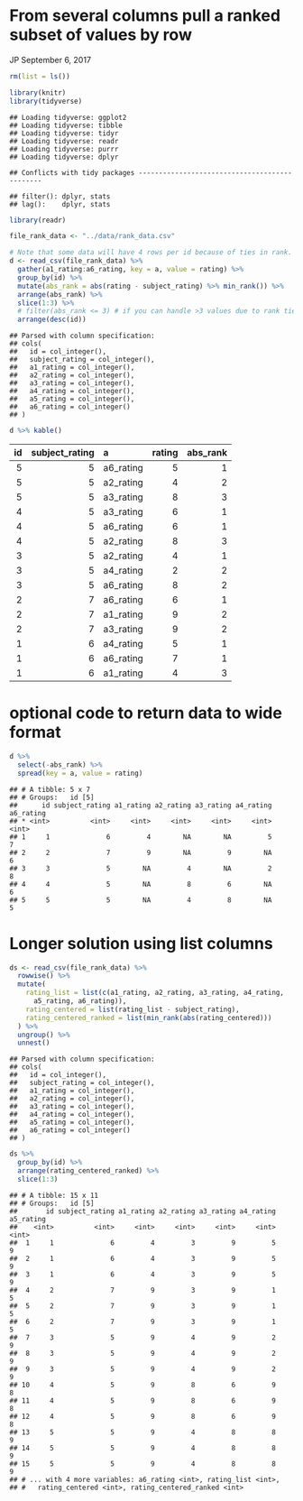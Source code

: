 From several columns pull a ranked subset of values by row
================
JP
September 6, 2017

``` r
rm(list = ls())

library(knitr)
library(tidyverse)
```

    ## Loading tidyverse: ggplot2
    ## Loading tidyverse: tibble
    ## Loading tidyverse: tidyr
    ## Loading tidyverse: readr
    ## Loading tidyverse: purrr
    ## Loading tidyverse: dplyr

    ## Conflicts with tidy packages ----------------------------------------------

    ## filter(): dplyr, stats
    ## lag():    dplyr, stats

``` r
library(readr)

file_rank_data <- "../data/rank_data.csv"
```

``` r
# Note that some data will have 4 rows per id because of ties in rank. 
d <- read_csv(file_rank_data) %>% 
  gather(a1_rating:a6_rating, key = a, value = rating) %>% 
  group_by(id) %>%
  mutate(abs_rank = abs(rating - subject_rating) %>% min_rank()) %>%
  arrange(abs_rank) %>% 
  slice(1:3) %>% 
  # filter(abs_rank <= 3) # if you can handle >3 values due to rank ties
  arrange(desc(id))
```

    ## Parsed with column specification:
    ## cols(
    ##   id = col_integer(),
    ##   subject_rating = col_integer(),
    ##   a1_rating = col_integer(),
    ##   a2_rating = col_integer(),
    ##   a3_rating = col_integer(),
    ##   a4_rating = col_integer(),
    ##   a5_rating = col_integer(),
    ##   a6_rating = col_integer()
    ## )

``` r
d %>% kable()
```

|   id|  subject\_rating| a          |  rating|  abs\_rank|
|----:|----------------:|:-----------|-------:|----------:|
|    5|                5| a6\_rating |       5|          1|
|    5|                5| a2\_rating |       4|          2|
|    5|                5| a3\_rating |       8|          3|
|    4|                5| a3\_rating |       6|          1|
|    4|                5| a6\_rating |       6|          1|
|    4|                5| a2\_rating |       8|          3|
|    3|                5| a2\_rating |       4|          1|
|    3|                5| a4\_rating |       2|          2|
|    3|                5| a6\_rating |       8|          2|
|    2|                7| a6\_rating |       6|          1|
|    2|                7| a1\_rating |       9|          2|
|    2|                7| a3\_rating |       9|          2|
|    1|                6| a4\_rating |       5|          1|
|    1|                6| a6\_rating |       7|          1|
|    1|                6| a1\_rating |       4|          3|

optional code to return data to wide format
===========================================

``` r
d %>% 
  select(-abs_rank) %>%
  spread(key = a, value = rating)
```

    ## # A tibble: 5 x 7
    ## # Groups:   id [5]
    ##      id subject_rating a1_rating a2_rating a3_rating a4_rating a6_rating
    ## * <int>          <int>     <int>     <int>     <int>     <int>     <int>
    ## 1     1              6         4        NA        NA         5         7
    ## 2     2              7         9        NA         9        NA         6
    ## 3     3              5        NA         4        NA         2         8
    ## 4     4              5        NA         8         6        NA         6
    ## 5     5              5        NA         4         8        NA         5

Longer solution using list columns
==================================

``` r
ds <- read_csv(file_rank_data) %>% 
  rowwise() %>% 
  mutate(
    rating_list = list(c(a1_rating, a2_rating, a3_rating, a4_rating, 
      a5_rating, a6_rating)),
    rating_centered = list(rating_list - subject_rating),
    rating_centered_ranked = list(min_rank(abs(rating_centered)))
  ) %>% 
  ungroup() %>% 
  unnest() 
```

    ## Parsed with column specification:
    ## cols(
    ##   id = col_integer(),
    ##   subject_rating = col_integer(),
    ##   a1_rating = col_integer(),
    ##   a2_rating = col_integer(),
    ##   a3_rating = col_integer(),
    ##   a4_rating = col_integer(),
    ##   a5_rating = col_integer(),
    ##   a6_rating = col_integer()
    ## )

``` r
ds %>%  
  group_by(id) %>% 
  arrange(rating_centered_ranked) %>% 
  slice(1:3)
```

    ## # A tibble: 15 x 11
    ## # Groups:   id [5]
    ##       id subject_rating a1_rating a2_rating a3_rating a4_rating a5_rating
    ##    <int>          <int>     <int>     <int>     <int>     <int>     <int>
    ##  1     1              6         4         3         9         5         9
    ##  2     1              6         4         3         9         5         9
    ##  3     1              6         4         3         9         5         9
    ##  4     2              7         9         3         9         1         5
    ##  5     2              7         9         3         9         1         5
    ##  6     2              7         9         3         9         1         5
    ##  7     3              5         9         4         9         2         9
    ##  8     3              5         9         4         9         2         9
    ##  9     3              5         9         4         9         2         9
    ## 10     4              5         9         8         6         9         8
    ## 11     4              5         9         8         6         9         8
    ## 12     4              5         9         8         6         9         8
    ## 13     5              5         9         4         8         8         9
    ## 14     5              5         9         4         8         8         9
    ## 15     5              5         9         4         8         8         9
    ## # ... with 4 more variables: a6_rating <int>, rating_list <int>,
    ## #   rating_centered <int>, rating_centered_ranked <int>
